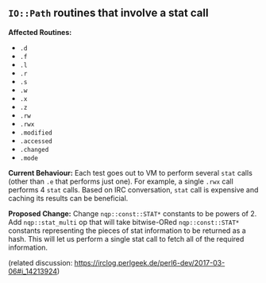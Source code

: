 ## `IO::Path` routines that involve a stat call

**Affected Routines:**
- `.d`
- `.f`
- `.l`
- `.r`
- `.s`
- `.w`
- `.x`
- `.z`
- `.rw`
- `.rwx`
- `.modified`
- `.accessed`
- `.changed`
- `.mode`

**Current Behaviour:**
Each test goes out to VM to perform several `stat` calls (other than `.e` that
performs just one). For example, a single `.rwx` call performs 4 `stat` calls.
Based on IRC conversation, `stat` call is expensive and caching its results
can be beneficial.

**Proposed Change:**
Change `nqp::const::STAT*` constants to be powers of 2. Add
`nqp::stat_multi` op that will take bitwise-ORed `nqp::const::STAT*` constants
representing the pieces of stat information to be returned as a hash. This
will let us perform a single stat call to fetch all of the required information.

(related discussion: https://irclog.perlgeek.de/perl6-dev/2017-03-06#i_14213924)

